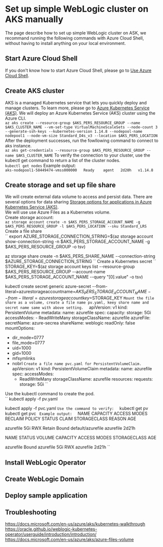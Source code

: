# Set up simple WebLogic cluster on AKS manually

The page describe how to set up simple WebLogic cluster on ASK, we recommand running the following commands with Azure Cloud Shell, without having to install anything on your local environment.  

## Start Azure Cloud Shell
If you don't know how to start Azure Cloud Shell, please go to [Use Azure Cloud Shell](https://docs.microsoft.com/en-us/azure/aks/kubernetes-walkthrough#use-azure-cloud-shell).   

## Create AKS cluster  
AKS is a managed Kubernetes service that lets you quickly deploy and manage clusters. To learn more, please go to [Azure Kubernetes Service (AKS)](https://docs.microsoft.com/en-us/azure/aks/). We will deploy an Azure Kubernetes Service (AKS) cluster using the Azure CLI.  
``
az aks create --resource-group $AKS_PERS_RESOURCE_GROUP --name $AKS_CLUSTER_NAME --vm-set-type VirtualMachineScaleSets --node-count 3 --generate-ssh-keys --kubernetes-version 1.14.8 --nodepool-name nodepool1 --node-vm-size Standard_D4s_v3 --location $AKS_PERS_LOCATION  
``
After the deployment successes, run the fowllowing command to connect to aks instance.  
``
az aks get-credentials --resource-group $AKS_PERS_RESOURCE_GROUP --name $AKS_CLUSTER_NAME
``
To verify the connection to your cluster, use the kubectl get command to return a list of the cluster nodes.  
``
kubectl get nodes
``
Example output:  
``
    aks-nodepool1-58449474-vmss000000   Ready    agent   2d20h   v1.14.8
``

## Create storage and set up file share  
We will create external data volume to access and persist data. There are several options for data sharing [Storage options for applications in Azure Kubernetes Service (AKS)](https://docs.microsoft.com/en-us/azure/aks/concepts-storage).  
We will use use Azure Files as a Kubernetes volume.  
Create storage account:  
``
az storage account create -n $AKS_PERS_STORAGE_ACCOUNT_NAME -g $AKS_PERS_RESOURCE_GROUP -l $AKS_PERS_LOCATION --sku Standard_LRS
`` 
Create a file share  
``
export AZURE_STORAGE_CONNECTION_STRING=$(az storage account show-connection-string -n $AKS_PERS_STORAGE_ACCOUNT_NAME -g $AKS_PERS_RESOURCE_GROUP -o tsv)

az storage share create -n $AKS_PERS_SHARE_NAME --connection-string $AZURE_STORAGE_CONNECTION_STRING
``
Create a Kubernetes secret  
``
STORAGE_KEY=$(az storage account keys list --resource-group $AKS_PERS_RESOURCE_GROUP --account-name $AKS_PERS_STORAGE_ACCOUNT_NAME --query "[0].value" -o tsv)

kubectl create secret generic azure-secret --from-literal=azurestorageaccountname=$AKS_PERS_STORAGE_ACCOUNT_NAME --from-literal=azurestorageaccountkey=$STORAGE_KEY
``
Mount the file share as a volume, create a file name pv.yaml, keey share name and secret name same with above setting.  
``
apiVersion: v1
kind: PersistentVolume
metadata:
  name: azurefile
spec:
  capacity:
    storage: 5Gi
  accessModes:
    - ReadWriteMany
  storageClassName: azurefile
  azureFile:
    secretName: azure-secrea
    shareName: weblogic
    readOnly: false
  mountOptions:
  - dir_mode=0777
  - file_mode=0777
  - uid=1000
  - gid=1000
  - mfsymlinks
  - nobrl
``
Create a file name pvc.yaml for PersistentVolumeClaim.  
``
apiVersion: v1
kind: PersistentVolumeClaim
metadata:
  name: azurefile
spec:
  accessModes:
    - ReadWriteMany
  storageClassName: azurefile
  resources:
    requests:
      storage: 5Gi
``

Use the kubectl command to create the pod.  
``
kubectl apply -f pv.yaml

kubectl apply -f pvc.yaml
``
Use the command to verify:  
``
kubectl get pv
kubectl get pvc
`` 
Example output:  
``
NAME        CAPACITY   ACCESS MODES   RECLAIM POLICY   STATUS   CLAIM               STORAGECLASS   REASON   AGE

azurefile   5Gi        RWX            Retain           Bound    default/azurefile   azurefile               2d21h


NAME        STATUS   VOLUME      CAPACITY   ACCESS MODES   STORAGECLASS   AGE

azurefile   Bound    azurefile   5Gi        RWX            azurefile      2d21h
``

## Install WebLogic Operator  
## Create WebLogic Domain  
## Deploy sample application  
## Troubleshooting  

https://docs.microsoft.com/en-us/azure/aks/kubernetes-walkthrough
https://oracle.github.io/weblogic-kubernetes-operator/userguide/introduction/introduction/
https://docs.microsoft.com/en-us/azure/aks/azure-files-volume

